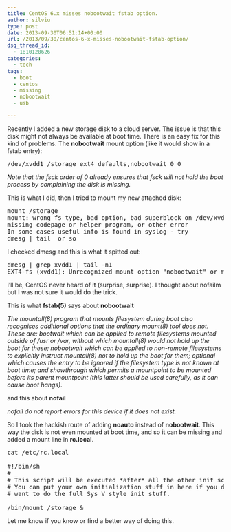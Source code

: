 ```yaml
---
title: CentOS 6.x misses nobootwait fstab option.
author: silviu
type: post
date: 2013-09-30T06:51:14+00:00
url: /2013/09/30/centos-6-x-misses-nobootwait-fstab-option/
dsq_thread_id:
  - 1810120626
categories:
  - tech
tags:
  - boot
  - centos
  - missing
  - nobootwait
  - usb

---
```

Recently I added a new storage disk to a cloud server. The issue is that this disk might not always be available at boot time. There is an easy fix for this kind of problems. The **nobootwait** mount option (like it would show in a fstab entry):

<pre class="EnlighterJSRAW" data-enlighter-language="shell" data-enlighter-theme="" data-enlighter-highlight="" data-enlighter-linenumbers="" data-enlighter-lineoffset="" data-enlighter-title="" data-enlighter-group="">/dev/xvdd1 /storage ext4 defaults,nobootwait 0 0</pre>

  
_Note that the fsck order of 0 already ensures that fsck will not hold the boot process by complaining the disk is missing._

This is what I did, then I tried to mount my new attached disk:

<pre class="EnlighterJSRAW" data-enlighter-language="shell" data-enlighter-theme="" data-enlighter-highlight="" data-enlighter-linenumbers="" data-enlighter-lineoffset="" data-enlighter-title="" data-enlighter-group="">mount /storage
mount: wrong fs type, bad option, bad superblock on /dev/xvdd1,
missing codepage or helper program, or other error
In some cases useful info is found in syslog - try
dmesg | tail  or so</pre>

I checked dmesg and this is what it spitted out:

<pre class="EnlighterJSRAW" data-enlighter-language="shell" data-enlighter-theme="" data-enlighter-highlight="" data-enlighter-linenumbers="" data-enlighter-lineoffset="" data-enlighter-title="" data-enlighter-group="">dmesg | grep xvdd1 | tail -n1
EXT4-fs (xvdd1): Unrecognized mount option "nobootwait" or missing value</pre>

I&#8217;ll be, CentOS never heard of it (surprise, surprise). I thought about nofailm but I was not sure it would do the trick.

This is what **fstab(5)** says about **nobootwait**

_The mountall(8) program that mounts filesystem during boot also recognises additional options that the ordinary mount(8) tool does not. These are: bootwait which can be applied to remote filesystems mounted outside of /usr or /var, without which mountall(8) would not hold up the boot for these; nobootwait which can be applied to non-remote filesystems to explicitly instruct mountall(8) not to hold up the boot for them; optional which causes the entry to be ignored if the filesystem type is not known at boot time; and showthrough which permits a mountpoint to be mounted before its parent mountpoint (this latter should be used carefully, as it can cause boot hangs)._

and this about **nofail**

_nofail do not report errors for this device if it does not exist._

So I took the hackish route of adding **noauto** instead of **nobootwait**. This way the disk is not even mounted at boot time, and so it can be missing and added a mount line in **rc.local**.

<pre class="EnlighterJSRAW" data-enlighter-language="shell" data-enlighter-theme="" data-enlighter-highlight="" data-enlighter-linenumbers="" data-enlighter-lineoffset="" data-enlighter-title="" data-enlighter-group="">cat /etc/rc.local

#!/bin/sh
#
# This script will be executed *after* all the other init scripts.
# You can put your own initialization stuff in here if you don't
# want to do the full Sys V style init stuff.

/bin/mount /storage &amp;</pre>

Let me know if you know or find a better way of doing this.
